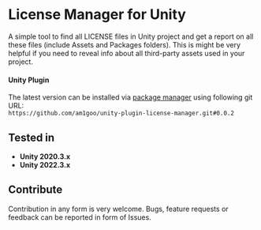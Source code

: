 # License Manager for Unity
A simple tool to find all LICENSE files in Unity project and get a report on all these files (include Assets and Packages folders).
This is might be very helpful if you need to reveal info about all third-party assets used in your project.

#### Unity Plugin
The latest version can be installed via [package manager](https://docs.unity3d.com/Manual/upm-ui-giturl.html) using following git URL: \
`https://github.com/am1goo/unity-plugin-license-manager.git#0.0.2`

## Tested in
- **Unity 2020.3.x**
- **Unity 2022.3.x**

## Contribute
Contribution in any form is very welcome. Bugs, feature requests or feedback can be reported in form of Issues.
